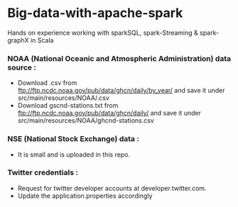 # Big-data-with-apache-spark
Hands on experience working with sparkSQL, spark-Streaming & spark-graphX in Scala  

### NOAA (National Oceanic and Atmospheric Administration) data source :
- Download <year>.csv from ftp://ftp.ncdc.noaa.gov/pub/data/ghcn/daily/by_year/  and save it under src/main/resources/NOAA/<year>.csv
- Download gscnd-stations.txt from ftp://ftp.ncdc.noaa.gov/pub/data/ghcn/daily/ and save it under src/main/resources/NOAA/ghcnd-stations.csv

### NSE (National Stock Exchange) data :
- It is small and is uploaded in this repo.

### Twitter credentials :
- Request for twitter developer accounts at developer.twitter.com.
- Update the application.properties accordingly 
